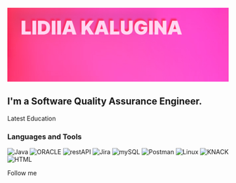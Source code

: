 ![Header](https://github.com/KLidya/KLidya/blob/main/Assets/Group%203.jpg)

## I'm a Software Quality Assurance Engineer.

Latest Education

### Languages and Tools
![Java](https://img.shields.io/badge/-Java-000D80?logo=java)
![ORACLE](https://img.shields.io/badge/-ORACLE-B63030)
![restAPI](https://img.shields.io/badge/-restAPI-FF56C3)
![Jira](https://img.shields.io/badge/-Jira-496F84)
![mySQL](https://img.shields.io/badge/-mySQL-CE9606)
![Postman](https://img.shields.io/badge/-Postman-FF0000)
![Linux](https://img.shields.io/badge/-Linux-00B2FF)
![KNACK](https://img.shields.io/badge/-KNACK-8F0000)
![HTML](https://img.shields.io/badge/-HTML-074711)

Follow me
